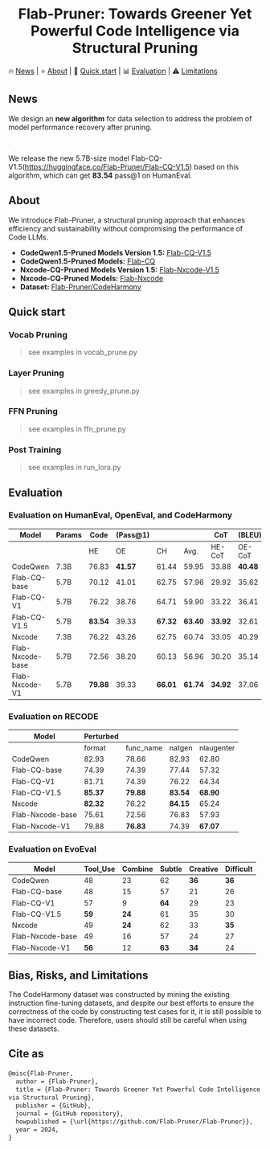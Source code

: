 <h1 align="center">Flab-Pruner: Towards Greener Yet Powerful Code Intelligence via Structural Pruning</h1>

<p align="left">
      🔥&nbsp;<a href="#news">News</a>
    | ⭐️&nbsp;<a href="#about">About</a>
    | 🚀&nbsp;<a href="#quick-start">Quick start</a>
    | 📊&nbsp;<a href="#evaluation">Evaluation</a>
    | ⚠️&nbsp;<a href="#bias-risks-and-limitations">Limitations</a>
</p>

## News

We design an **new algorithm** for data selection to address the problem of model performance recovery after pruning. 

<img src="./demo.png" alt="./demo.png" style="zoom:2%;" width=150 height=150/>

We release the new 5.7B-size model Flab-CQ-V1.5(https://huggingface.co/Flab-Pruner/Flab-CQ-V1.5) based on this algorithm, which can get **83.54** pass@1 on HumanEval.

## About

We introduce Flab-Pruner, a structural pruning approach that enhances efficiency and sustainability without compromising the performance of Code LLMs.

- **CodeQwen1.5-Pruned Models Version 1.5:** [Flab-CQ-V1.5](https://huggingface.co/Flab-Pruner/Flab-CQ-V1.5)
- **CodeQwen1.5-Pruned Models:** [Flab-CQ](https://huggingface.co/Flab-Pruner/Flab-CQ-5.7B-instruct)
- **Nxcode-CQ-Pruned Models Version 1.5:** [Flab-Nxcode-V1.5](https://huggingface.co/Flab-Pruner/Flab-Nxcode-V1.5)
- **Nxcode-CQ-Pruned Models:** [Flab-Nxcode](https://huggingface.co/Flab-Pruner/Flab-Nxcode-5.7B-instruct)
- **Dataset:** [Flab-Pruner/CodeHarmony](https://huggingface.co/datasets/Flab-Pruner/CodeHarmony)


## Quick start

### Vocab Pruning
>see examples in vocab_prune.py

### Layer Pruning
>see examples in greedy_prune.py

### FFN Pruning
>see examples in ffn_prune.py

### Post Training
>see examples in run_lora.py

## Evaluation

### Evaluation on HumanEval, OpenEval, and CodeHarmony

| Model                 | Params | Code | (Pass@1) |      |      | CoT    | (BLEU) |        |      | Output | (EM) |      |
| --------------------- | ---- | ---- | ---- | ---- | ---- | ------ | ------ | ------ | ---- | ------ | ---- | ---- |
|                       |      | HE   | OE   | CH   | Avg. | HE-CoT | OE-CoT | CH-CoT | Avg. | Crux-O | CH-O | Avg. |
| CodeQwen              | 7.3B | 76.83 | **41.57** | 61.44 | 59.95 | 33.88 | **40.48** | 24.19 | **32.85** | 37.13 | 77.21 | 57.17 |
| Flab-CQ-base          | 5.7B | 70.12 | 41.01 | 62.75 | 57.96 | 29.92 | 35.62 | 20.70 | 28.75 | 32.50 | 73.67 | 53.09 |
| Flab-CQ-V1  | 5.7B | 76.22 | 38.76 | 64.71 | 59.90 | 33.22 | 36.41 | 23.89 | 31.17 | 39.00 | 76.99 | 58.00 |
| Flab-CQ-V1.5 | 5.7B | **83.54** | 39.33 | **67.32** | **63.40** | **33.92** | 32.61 | **25.23** | 30.59 | **43.75** | **77.43** | **60.59** |
| Nxcode | 7.3B | 76.22 | 43.26 | 62.75 | 60.74 | 33.05 | 40.29 | 24.17 | 32.50 | 37.25 | 76.77 | 57.01 |
| Flab-Nxcode-base | 5.7B | 72.56 | 38.20 | 60.13 | 56.96 | 30.20 | 35.14 | 20.71 | 28.68 | 33.38 | 74.12 | 53.75 |
| Flab-Nxcode-V1 | 5.7B | **79.88** | 39.33 | **66.01** | **61.74** | **34.92** | 37.06 | **26.27** | **32.75** | **41.25** | **79.20** | **60.23** |

### Evaluation on RECODE

| Model            | Perturbed |           |           |            |
| ---------------- | --------- | --------- | --------- | ---------- |
|                  | format    | func_name | natgen    | nlaugenter |
| CodeQwen         | 82.93     | 78.66     | 82.93     | 62.80      |
| Flab-CQ-base     | 74.39     | 74.39     | 77.44     | 57.32      |
| Flab-CQ-V1       | 81.71     | 74.39     | 76.22     | 64.34      |
| Flab-CQ-V1.5     | **85.37** | **79.88** | **83.54** | **68.90**  |
| Nxcode           | **82.32** | 76.22     | **84.15** | 65.24      |
| Flab-Nxcode-base | 75.61     | 72.56     | 76.83     | 57.93      |
| Flab-Nxcode-V1   | 79.88     | **76.83** | 74.39     | **67.07**  |



### Evaluation on EvoEval
| Model            | Tool_Use | Combine | Subtle | Creative | Difficult |
| ---------------- | -------- | ------- | ------ | -------- | --------- |
| CodeQwen         | 48       | 23      | 62     | **36**   | **36**    |
| Flab-CQ-base     | 48       | 15      | 57     | 21       | 26        |
| Flab-CQ-V1       | 57       | 9       | **64** | 29       | 23        |
| Flab-CQ-V1.5     | **59**   | **24**  | 61     | 35       | 30        |
| Nxcode           | 49       | **24**  | 62     | 33       | **35**    |
| Flab-Nxcode-base | 49       | 16      | 57     | 24       | 27        |
| Flab-Nxcode-V1   | **56**   | 12      | **63** | **34**   | 24        |


## Bias, Risks, and Limitations

The CodeHarmony dataset was constructed by mining the existing instruction fine-tuning datasets, and despite our best efforts to ensure the correctness of the code by constructing test cases for it, it is still possible to have incorrect code. Therefore, users should still be careful when using these datasets.

## Cite as

```
@misc{Flab-Pruner,
  author = {Flab-Pruner},
  title = {Flab-Pruner: Towards Greener Yet Powerful Code Intelligence via Structural Pruning},
  publisher = {GitHub},
  journal = {GitHub repository},
  howpublished = {\url{https://github.com/Flab-Pruner/Flab-Pruner}},
  year = 2024,
}
